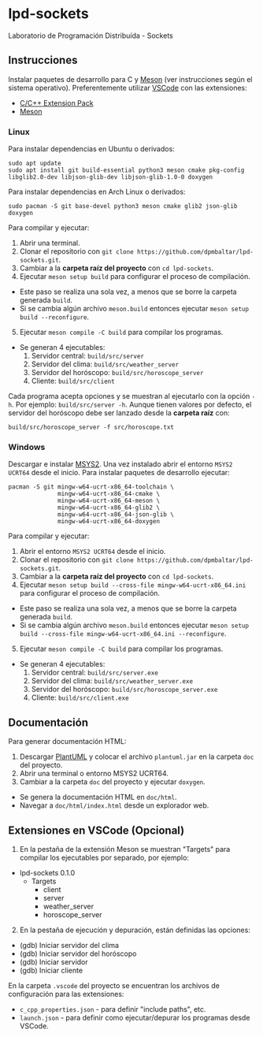 # lpd-sockets

Laboratorio de Programación Distribuída - Sockets

## Instrucciones

Instalar paquetes de desarrollo para C y [Meson](https://mesonbuild.com/) (ver instrucciones según el sistema operativo).
Preferentemente utilizar [VSCode](https://code.visualstudio.com/) con las extensiones:

- [C/C++ Extension Pack](https://marketplace.visualstudio.com/items?itemName=ms-vscode.cpptools-extension-pack)
- [Meson](https://marketplace.visualstudio.com/items?itemName=mesonbuild.mesonbuild)

### Linux

Para instalar dependencias en Ubuntu o derivados:

```
sudo apt update
sudo apt install git build-essential python3 meson cmake pkg-config libglib2.0-dev libjson-glib-dev libjson-glib-1.0-0 doxygen
```

Para instalar dependencias en Arch Linux o derivados:

```
sudo pacman -S git base-devel python3 meson cmake glib2 json-glib doxygen
```

Para compilar y ejecutar:

1. Abrir una terminal.
2. Clonar el repositorio con `git clone https://github.com/dpmbaltar/lpd-sockets.git`.
3. Cambiar a la **carpeta raíz del proyecto** con `cd lpd-sockets`.
4. Ejecutar `meson setup build` para configurar el proceso de compilación.
  - Este paso se realiza una sola vez, a menos que se borre la carpeta generada `build`.
  - Si se cambia algún archivo `meson.build` entonces ejecutar `meson setup build --reconfigure`.
5. Ejecutar `meson compile -C build` para compilar los programas.
  - Se generan 4 ejecutables:
    1. Servidor central: `build/src/server`
    2. Servidor del clima: `build/src/weather_server`
    3. Servidor del horóscopo: `build/src/horoscope_server`
    4. Cliente: `build/src/client`

Cada programa acepta opciones y se muestran al ejecutarlo con la opción `-h`. Por ejemplo: `build/src/server -h`.
Aunque tienen valores por defecto, el servidor del horóscopo debe ser lanzado desde la **carpeta raíz** con:

```
build/src/horoscope_server -f src/horoscope.txt
```

### Windows

Descargar e instalar [MSYS2](https://www.msys2.org/). Una vez instalado abrir el entorno `MSYS2 UCRT64` desde el inicio.
Para instalar paquetes de desarrollo ejecutar:

```
pacman -S git mingw-w64-ucrt-x86_64-toolchain \
              mingw-w64-ucrt-x86_64-cmake \
              mingw-w64-ucrt-x86_64-meson \
              mingw-w64-ucrt-x86_64-glib2 \
              mingw-w64-ucrt-x86_64-json-glib \
              mingw-w64-ucrt-x86_64-doxygen
```

Para compilar y ejecutar:

1. Abrir el entorno `MSYS2 UCRT64` desde el inicio.
2. Clonar el repositorio con `git clone https://github.com/dpmbaltar/lpd-sockets.git`.
3. Cambiar a la **carpeta raíz del proyecto** con `cd lpd-sockets`.
4. Ejecutar `meson setup build --cross-file mingw-w64-ucrt-x86_64.ini` para configurar el proceso de compilación.
  - Este paso se realiza una sola vez, a menos que se borre la carpeta generada `build`.
  - Si se cambia algún archivo `meson.build` entonces ejecutar `meson setup build --cross-file mingw-w64-ucrt-x86_64.ini --reconfigure`.
5. Ejecutar `meson compile -C build` para compilar los programas.
  - Se generan 4 ejecutables:
    1. Servidor central: `build/src/server.exe`
    2. Servidor del clima: `build/src/weather_server.exe`
    3. Servidor del horóscopo: `build/src/horoscope_server.exe`
    4. Cliente: `build/src/client.exe`

## Documentación

Para generar documentación HTML:

1. Descargar [PlantUML](https://github.com/plantuml/plantuml/releases/download/v1.2023.5/plantuml.jar) y colocar el archivo `plantuml.jar` en la carpeta `doc` del proyecto.
2. Abrir una terminal o entorno MSYS2 UCRT64.
3. Cambiar a la carpeta `doc` del proyecto y ejecutar `doxygen`.
  - Se genera la documentación HTML en `doc/html`.
  - Navegar a `doc/html/index.html` desde un explorador web.

## Extensiones en VSCode (Opcional)

1. En la pestaña de la extensión Meson se muestran "Targets" para compilar los ejecutables por separado, por ejemplo:
  - lpd-sockets 0.1.0
    - Targets
      - client
      - server
      - weather_server
      - horoscope_server
2. En la pestaña de ejecución y depuración, están definidas las opciones:
- (gdb) Iniciar servidor del clima
- (gdb) Iniciar servidor del horóscopo
- (gdb) Iniciar servidor
- (gdb) Iniciar cliente

En la carpeta `.vscode` del proyecto se encuentran los archivos de configuración para las extensiones:

- `c_cpp_properties.json` - para definir "include paths", etc.
- `launch.json` - para definir como ejecutar/depurar los programas desde VSCode.
